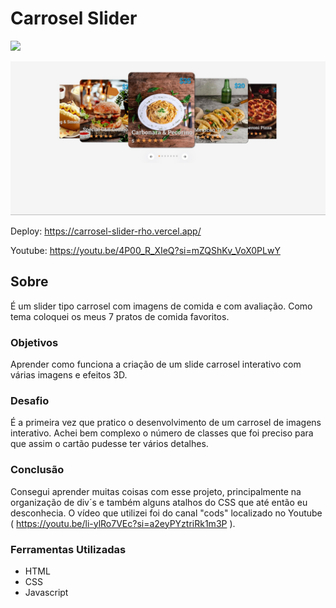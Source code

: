 # Carrosel Slider

![](./assets/img/gf.gif)

![](./assets/img/f1.jpg)

Deploy: https://carrosel-slider-rho.vercel.app/

Youtube: https://youtu.be/4P00_R_XIeQ?si=mZQShKv_VoX0PLwY

## Sobre

É um slider tipo carrosel com imagens de comida e com avaliação. Como tema coloquei os meus 7 pratos de comida favoritos.

### Objetivos

Aprender como funciona a criação de um slide carrosel interativo com várias imagens e efeitos 3D.

### Desafio

É a primeira vez que pratico o desenvolvimento de um carrosel de imagens interativo. Achei bem complexo o número de classes que foi preciso para que assim o cartão pudesse ter vários detalhes.

### Conclusão

Consegui aprender muitas coisas com esse projeto, principalmente na organização de div´s e também alguns atalhos do CSS que até então eu desconhecia. O vídeo que utilizei foi do canal "cods" localizado no Youtube ( https://youtu.be/li-ylRo7VEc?si=a2eyPYztriRk1m3P ).

### Ferramentas Utilizadas

- HTML
- CSS
- Javascript